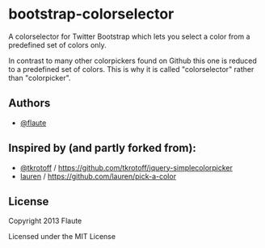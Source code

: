 bootstrap-colorselector
=======================

A colorselector for Twitter Bootstrap which lets you select a color from a predefined set of colors only.

In contrast to many other colorpickers found on Github this one is reduced to a predefined set of colors.
This is why it is called "colorselector" rather than "colorpicker".

## Authors

+ [@flaute](https://github.com/flaute/)

## Inspired by (and partly forked from):

+ [@tkrotoff](https://github.com/tkrotoff/) / https://github.com/tkrotoff/jquery-simplecolorpicker
+ [lauren](https://github.com/lauren/) / https://github.com/lauren/pick-a-color

## License

Copyright 2013 Flaute

Licensed under the MIT License
